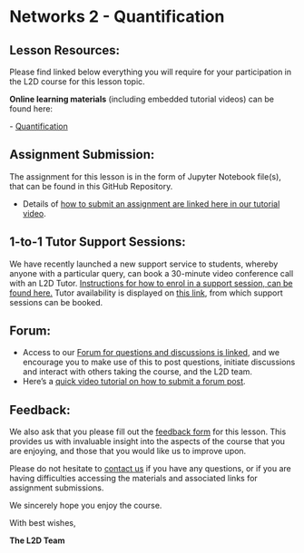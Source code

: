 # Networks 2 - Quantification
## Lesson Resources:

Please find linked below everything you will require for your participation in the L2D course for this lesson topic.

**Online learning materials** (including embedded tutorial videos) can be found here:

- [Quantification](https://lido-october2023.github.io/Networks/01-networks_1.html)

## Assignment Submission:
The assignment for this lesson is in the form of Jupyter Notebook file(s), that can be found in this GitHub Repository. 

- Details of [how to submit an assignment are linked here in our tutorial video](https://www.youtube.com/watch?app=desktop&v=5UzoWit0Ewc).
 
## 1-to-1 Tutor Support Sessions:

We have recently launched a new support service to students, whereby anyone with a particular query, can book a 30-minute video conference call with an L2D Tutor. [Instructions for how to enrol in a support session, can be found here.](/Tutor_Support_Booking_Instructions.pdf) Tutor availability is displayed on [this link](https://linktr.ee/L2DTutorSessions), from which support sessions can be booked.

## Forum:
- Access to our [Forum for questions and discussions is linked](https://github.com/orgs/L2D-October2023/discussions), and we encourage you to make use of this to post questions, initiate discussions and interact with others taking the course, and the L2D team.
- Here’s a [quick video tutorial on how to submit a forum post](https://www.youtube.com/watch?app=desktop&v=N5N7QbLwztQ).
 
## Feedback:
We also ask that you please fill out the [feedback form](https://forms.gle/zfMHkPPLQDFAHxQt7) for this lesson. This provides us with invaluable insight into the aspects of the course that you are enjoying, and those that you would like us to improve upon.

Please do not hesitate to [contact us](mailto:admin@learntodiscover.ai) if you have any questions, or if you are having difficulties accessing the materials and associated links for assignment submissions.

We sincerely hope you enjoy the course.

With best wishes,

**The L2D Team**
